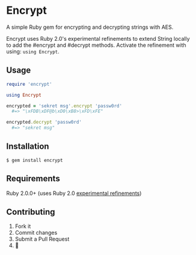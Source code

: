 # Encrypt

A simple Ruby gem for encrypting and decrypting strings with AES.

Encrypt uses Ruby 2.0's experimental refinements to extend String locally to add the #encrypt and #decrypt methods. Activate the refinement with using: `using Encrypt`.

## Usage

```ruby
require 'encrypt'

using Encrypt

encrypted = 'sekret msg'.encrypt 'passw0rd'
  #=> "\xFDB\xDF@b\xD0\xB8>\xFD\xFE"

encrypted.decrypt 'passw0rd'
  #=> "sekret msg"
```

## Installation

    $ gem install encrypt
    
## Requirements

Ruby 2.0.0+ (uses Ruby 2.0 [experimental refinements](http://www.ruby-doc.org/core-2.0/doc/syntax/refinements_rdoc.html))

## Contributing

1. Fork it
2. Commit changes
3. Submit a Pull Request
4.  :cake:
